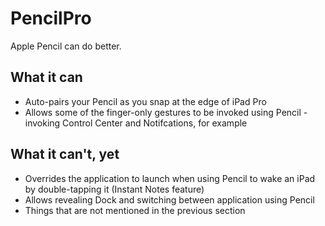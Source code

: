 # PencilPro
Apple Pencil can do better.

## What it can
- Auto-pairs your Pencil as you snap at the edge of iPad Pro
- Allows some of the finger-only gestures to be invoked using Pencil - invoking Control Center and Notifcations, for example

## What it can't, yet
- Overrides the application to launch when using Pencil to wake an iPad by double-tapping it (Instant Notes feature)
- Allows revealing Dock and switching between application using Pencil
- Things that are not mentioned in the previous section
